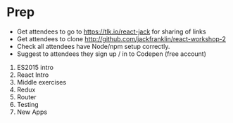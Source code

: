 # Prep

- Get attendees to go to https://tlk.io/react-jack for sharing of links
- Get attendees to clone http://github.com/jackfranklin/react-workshop-2
- Check all attendees have Node/npm setup correctly.
- Suggest to attendees they sign up / in to Codepen (free account)

1. ES2015 intro
2. React Intro
3. Middle exercises
4. Redux
5. Router
6. Testing
7. New Apps
